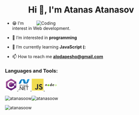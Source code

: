 <h1 align="center">Hi 👋, I'm Atanas Atanasov</h1>
<img align="right" alt="Coding" width="400" src="https://instagram.fsof7-1.fna.fbcdn.net/v/t51.2885-15/154101824_263584848657511_8829812286293704803_n.jpg?stp=dst-jpg_e35_p1080x1080&_nc_ht=instagram.fsof7-1.fna.fbcdn.net&_nc_cat=107&_nc_ohc=0FxfDKlseRQAX8l6YuP&edm=ALQROFkBAAAA&ccb=7-5&ig_cache_key=MjUxNzUwODM4ODE3OTc4MjMxNg%3D%3D.2-ccb7-5&oh=00_AT8j_SK9Uhljk1cWb5Ngynyazw4-r9YBnXfl_-BdZRJ2hw&oe=6330E4A3&_nc_sid=30a2ef">

- 😁 I’m interest in Web development.

- 👀 I’m interested in **programming**

- 🌱 I’m currently learning **JavaScript (:**

- 📫 How to reach me **alodapesho@gmail.com**

<p align="left">
</p>

<h3 align="left">Languages and Tools:</h3>
<p align="left"> <a href="https://www.w3schools.com/cs/" target="_blank" rel="noreferrer"> <img src="https://raw.githubusercontent.com/devicons/devicon/master/icons/csharp/csharp-original.svg" alt="csharp" width="40" height="40"/> </a> <a href="https://dotnet.microsoft.com/" target="_blank" rel="noreferrer"> <img src="https://raw.githubusercontent.com/devicons/devicon/master/icons/dot-net/dot-net-original-wordmark.svg" alt="dotnet" width="40" height="40"/> </a> <a href="https://developer.mozilla.org/en-US/docs/Web/JavaScript" target="_blank" rel="noreferrer"> <img src="https://raw.githubusercontent.com/devicons/devicon/master/icons/javascript/javascript-original.svg" alt="javascript" width="40" height="40"/> </a> <a href="https://nodejs.org" target="_blank" rel="noreferrer"> <img src="https://raw.githubusercontent.com/devicons/devicon/master/icons/nodejs/nodejs-original-wordmark.svg" alt="nodejs" width="40" height="40"/> </a> </p>

<p><img align="left" src="https://github-readme-stats.vercel.app/api/top-langs/?username=atanasoow&layout=compact&theme=radical" alt="atanasoow" /></p>
<p>&nbsp;<img align="left" src="https://github-readme-stats.vercel.app/api?username=atanasoow&show_icons=true&theme=radical" alt="atanasoow" /></p>
<p><img align="left" src="https://github-readme-streak-stats.herokuapp.com/?user=atanasoow&theme=radical" alt="atanasoow" /></p>
